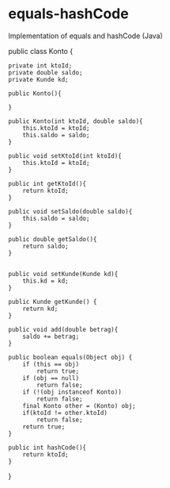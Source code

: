 # equals-hashCode
Implementation of equals and hashCode (Java)


public class Konto {

	private int ktoId;
	private double saldo;
	private Kunde kd;
	
	public Konto(){
		
	}
	
	public Konto(int ktoId, double saldo){
		this.ktoId = ktoId;
		this.saldo = saldo;
	}
	
	public void setKtoId(int ktoId){
		this.ktoId = ktoId;
	}
	
	public int getKtoId(){
		return ktoId;
	}
	
	public void setSaldo(double saldo){
		this.saldo = saldo;
	}
	
	public double getSaldo(){
		return saldo;
	}
	
	
	public void setKunde(Kunde kd){
		this.kd = kd;
	}
	
	public Kunde getKunde() {
		return kd;
	}
	
	public void add(double betrag){
		saldo += betrag;
	}
	
	public boolean equals(Object obj) {
		if (this == obj)
			return true;
		if (obj == null)
			return false;
		if (!(obj instanceof Konto))
			return false;
		final Konto other = (Konto) obj;
		if(ktoId != other.ktoId)
			return false;
		return true;
	}
	
	public int hashCode(){
		return ktoId;
	}
}
